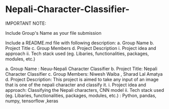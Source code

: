 # Nepali-Character-Classifier-
IMPORTANT NOTE:

Include Group's Name as your file submission

Include a README.md file with following description: a. Group Name b. Project Title c. Group Members d. Project Description i. Project idea and approach ii. Tech stack used (eg. Libaries, functionalities, packages, modules, etc.)

a. Group Name : Neuu-Nepali Character Classifier b. Project Title: Nepali Character Classifier c. Group Members: Niwesh Waiba , Sharad Lal Amatya d. Project Description: This project is aimed to take any input of an image that is one of the nepali character and classify it. i. Project idea and approach: Classifying the Nepali characters, CNN model ii. Tech stack used (eg. Libaries, functionalities, packages, modules, etc.) : Python, pandas, numpy, tensorflow ,keras